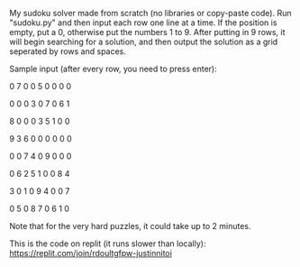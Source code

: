 My sudoku solver made from scratch (no libraries or copy-paste code).
Run "sudoku.py" and then input each row one line at a time. If the position is empty, put a 0, otherwise put the numbers 1 to 9. After putting in 9 rows, it will begin searching for a solution, and then output the solution as a grid seperated by rows and spaces.

Sample input (after every row, you need to press enter):

0 7 0 0 5 0 0 0 0

0 0 0 3 0 7 0 6 1

8 0 0 0 3 5 1 0 0

9 3 6 0 0 0 0 0 0

0 0 7 4 0 9 0 0 0

0 6 2 5 1 0 0 8 4

3 0 1 0 9 4 0 0 7

0 5 0 8 7 0 6 1 0


Note that for the very hard puzzles, it could take up to 2 minutes.

This is the code on replit (it runs slower than locally): https://replit.com/join/rdoultgfpw-justinnitoi
